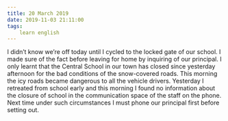 ```yaml
---
title: 20 March 2019
date: 2019-11-03 21:11:00
tags:
    learn english
---
```

I didn’t know we’re off today until I cycled
to the locked gate of our school. I made sure of the fact before leaving for
home by inquiring of our principal. I only learnt that the Central School in
our town has closed since yesterday afternoon for the bad conditions of the
snow-covered
roads. This morning the icy roads became dangerous to all the vehicle drivers. Yesterday
I retreated from school early and this morning I found no information about the
closure of school in the communication space of the staff on the phone. Next time
under such circumstances I must phone our principal first before setting out. 